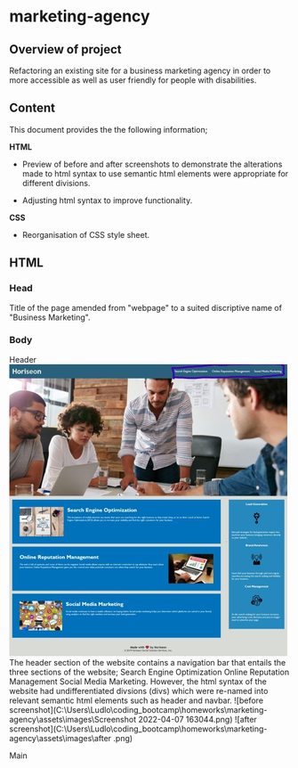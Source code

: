 # marketing-agency

## Overview of project

Refactoring an existing site for a business marketing agency in order to more accessible as well as user friendly for people with disabilities.

## Content

This document provides the the following information;

**HTML**

- Preview of before and after screenshots to demonstrate the alterations made to html syntax to use semantic html elements were appropriate for different divisions.

- Adjusting html syntax to improve functionality.

**CSS**

- Reorganisation of CSS style sheet.

## HTML

### Head

Title of the page amended from "webpage" to a suited discriptive name of "Business Marketing".

### Body

Header
![website header](./assets/images/Web%20capture_7-4-2022_16527_127.0.0.1.jpeg%20smaller.jpeg)
The header section of the website contains a navigation bar that entails the three sections of the website; Search Engine Optimization Online Reputation Management Social Media Marketing. However, the html syntax of the website had undifferentiated divsions (divs) which were re-named into relevant semantic html elements such as header and navbar.
![before screenshot](C:\Users\Ludlo\coding_bootcamp\homeworks\marketing-agency\assets\images\Screenshot 2022-04-07 163044.png)
![after screenshot](C:\Users\Ludlo\coding_bootcamp\homeworks\marketing-agency\assets\images\after .png)

Main
